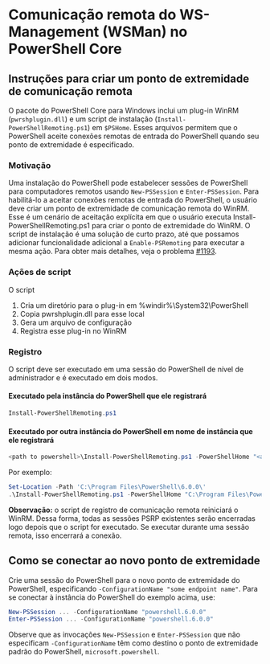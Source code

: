 # <a name="ws-management-wsman-remoting-in-powershell-core"></a>Comunicação remota do WS-Management (WSMan) no PowerShell Core 

## <a name="instructions-to-create-a-remoting-endpoint"></a>Instruções para criar um ponto de extremidade de comunicação remota

O pacote do PowerShell Core para Windows inclui um plug-in WinRM (`pwrshplugin.dll`) e um script de instalação (`Install-PowerShellRemoting.ps1`) em `$PSHome`.
Esses arquivos permitem que o PowerShell aceite conexões remotas de entrada do PowerShell quando seu ponto de extremidade é especificado.

### <a name="motivation"></a>Motivação

Uma instalação do PowerShell pode estabelecer sessões de PowerShell para computadores remotos usando `New-PSSession` e `Enter-PSSession`.
Para habilitá-lo a aceitar conexões remotas de entrada do PowerShell, o usuário deve criar um ponto de extremidade de comunicação remota do WinRM.
Esse é um cenário de aceitação explícita em que o usuário executa Install-PowerShellRemoting.ps1 para criar o ponto de extremidade do WinRM.
O script de instalação é uma solução de curto prazo, até que possamos adicionar funcionalidade adicional a `Enable-PSRemoting` para executar a mesma ação.
Para obter mais detalhes, veja o problema [#1193](https://github.com/PowerShell/PowerShell/issues/1193).

### <a name="script-actions"></a>Ações de script

O script

1. Cria um diretório para o plug-in em %windir%\System32\PowerShell
1. Copia pwrshplugin.dll para esse local
1. Gera um arquivo de configuração
1. Registra esse plug-in no WinRM

### <a name="registration"></a>Registro

O script deve ser executado em uma sessão do PowerShell de nível de administrador e é executado em dois modos.

#### <a name="executed-by-the-instance-of-powershell-that-it-will-register"></a>Executado pela instância do PowerShell que ele registrará

``` powershell
Install-PowerShellRemoting.ps1
```

#### <a name="executed-by-another-instance-of-powershell-on-behalf-of-the-instance-that-it-will-register"></a>Executado por outra instância do PowerShell em nome de instância que ele registrará

``` powershell
<path to powershell>\Install-PowerShellRemoting.ps1 -PowerShellHome "<absolute path to the instance's $PSHOME>"
```

Por exemplo:

``` powershell
Set-Location -Path 'C:\Program Files\PowerShell\6.0.0\'
.\Install-PowerShellRemoting.ps1 -PowerShellHome "C:\Program Files\PowerShell\6.0.0\"
```

**Observação:** o script de registro de comunicação remota reiniciará o WinRM. Dessa forma, todas as sessões PSRP existentes serão encerradas logo depois que o script for executado. Se executar durante uma sessão remota, isso encerrará a conexão.

## <a name="how-to-connect-to-the-new-endpoint"></a>Como se conectar ao novo ponto de extremidade

Crie uma sessão do PowerShell para o novo ponto de extremidade do PowerShell, especificando `-ConfigurationName "some endpoint name"`. Para se conectar à instância do PowerShell do exemplo acima, use:

``` powershell
New-PSSession ... -ConfigurationName "powershell.6.0.0"
Enter-PSSession ... -ConfigurationName "powershell.6.0.0"
```

Observe que as invocações `New-PSSession` e `Enter-PSSession` que não especificam `-ConfigurationName` têm como destino o ponto de extremidade padrão do PowerShell, `microsoft.powershell`.
